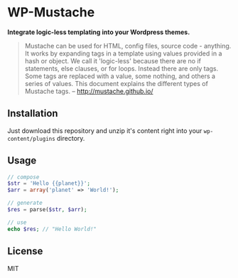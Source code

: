 
# WP-Mustache

  **Integrate logic-less templating into your Wordpress themes.**

  > Mustache can be used for HTML, config files, source code - anything. It
  > works by expanding tags in a template using values provided in a hash or
  > object. We call it 'logic-less' because there are no if statements, else
  > clauses, or for loops. Instead there are only tags. Some tags are replaced
  > with a value, some nothing, and others a series of values. This document
  > explains the different types of Mustache tags. – http://mustache.github.io/

## Installation

  Just download this repository and unzip it's content right into your 
  ```wp-content/plugins``` directory.

## Usage

```php
// compose
$str = 'Hello {{planet}}';
$arr = array('planet' => 'World!');

// generate
$res = parse($str, $arr); 

// use
echo $res; // "Hello World!"
```

## License

  MIT
